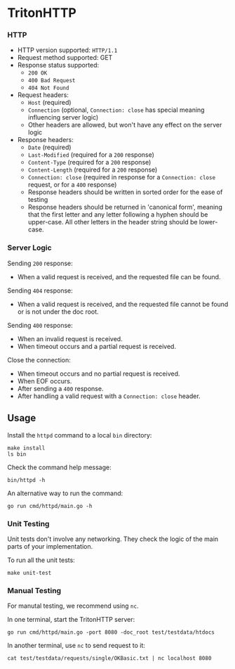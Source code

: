 # TritonHTTP

### HTTP
- HTTP version supported: `HTTP/1.1`
- Request method supported: GET
- Response status supported:
  - `200 OK`
  - `400 Bad Request`
  - `404 Not Found`
- Request headers:
  - `Host` (required)
  - `Connection` (optional, `Connection: close` has special meaning influencing server logic)
  - Other headers are allowed, but won't have any effect on the server logic
- Response headers:
  - `Date` (required)
  - `Last-Modified` (required for a `200` response)
  - `Content-Type` (required for a `200` response)
  - `Content-Length` (required for a `200` response)
  - `Connection: close` (required in response for a `Connection: close` request, or for a `400` response)
  - Response headers should be written in sorted order for the ease of testing
  - Response headers should be returned in 'canonical form', meaning that the first letter and any letter following a hyphen should be upper-case. All other letters in the header string should be lower-case.

### Server Logic

Sending  `200` response:
- When a valid request is received, and the requested file can be found.

Sending  `404` response:
- When a valid request is received, and the requested file cannot be found or is not under the doc root.

Sending  `400` response:
- When an invalid request is received.
- When timeout occurs and a partial request is received.

Close the connection:
- When timeout occurs and no partial request is received.
- When EOF occurs.
- After sending a `400` response.
- After handling a valid request with a `Connection: close` header.
## Usage

Install the `httpd` command to a local `bin` directory:
```
make install
ls bin
```

Check the command help message:
```
bin/httpd -h
```

An alternative way to run the command:
```
go run cmd/httpd/main.go -h
```
### Unit Testing

Unit tests don't involve any networking. They check the logic of the main parts of your implementation.

To run all the unit tests:
```
make unit-test
```

### Manual Testing

For manutal testing, we recommend using `nc`.

In one terminal, start the TritonHTTP server:
```
go run cmd/httpd/main.go -port 8080 -doc_root test/testdata/htdocs
```

In another terminal, use `nc` to send request to it:
```
cat test/testdata/requests/single/OKBasic.txt | nc localhost 8080
```
